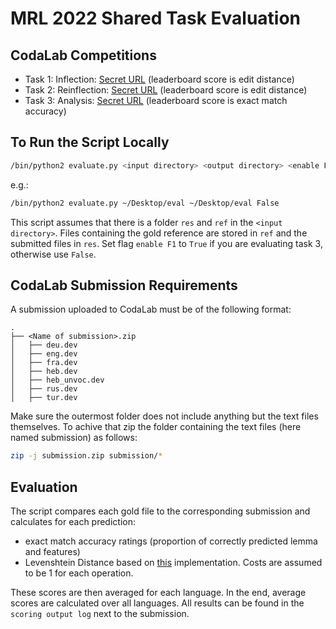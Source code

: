 # MRL 2022 Shared Task Evaluation

## CodaLab Competitions

- Task 1: Inflection: [Secret URL](https://codalab.lisn.upsaclay.fr/competitions/5358?secret_key=c59d2248-110d-4485-b33b-1f86e9687901)
(leaderboard score is edit distance)
- Task 2: Reinflection: [Secret URL](https://codalab.lisn.upsaclay.fr/competitions/5317?secret_key=38dcc82a-12c2-4faa-8204-4577884283ed)
(leaderboard score is edit distance)
- Task 3: Analysis: [Secret URL](https://codalab.lisn.upsaclay.fr/competitions/5389?secret_key=402622f4-c25e-4025-8f88-2adbea8e229e)
(leaderboard score is exact match accuracy)

## To Run the Script Locally

```bash
/bin/python2 evaluate.py <input directory> <output directory> <enable F1>
```

e.g.:

```bash
/bin/python2 evaluate.py ~/Desktop/eval ~/Desktop/eval False
```

This script assumes that there is a folder `res` and `ref` in the `<input directory>`. Files containing the gold reference are stored in `ref` and the submitted files in `res`. Set flag `enable F1` to `True` if you are evaluating task 3, otherwise use `False`.

## CodaLab Submission Requirements

A submission uploaded to CodaLab must be of the following format:

```
.
├── <Name of submission>.zip                   
│   ├── deu.dev
│   ├── eng.dev
│   ├── fra.dev
│   ├── heb.dev
│   ├── heb_unvoc.dev
│   ├── rus.dev
│   ├── tur.dev
```

Make sure the outermost folder does not include anything but the text files themselves. To achive that zip the folder containing the text files (here named submission) as follows:

```bash
zip -j submission.zip submission/*
```

## Evaluation

The script compares each gold file to the corresponding submission and calculates for each prediction:

- exact match accuracy ratings (proportion of correctly predicted lemma and features)
- Levenshtein Distance based on [this](https://python-course.eu/applications-python/levenshtein-distance.php) implementation. Costs are assumed to be 1 for each operation.

These scores are then averaged for each language. In the end, average scores are calculated over all languages. All results can be found in the `scoring output log` next to the submission.
